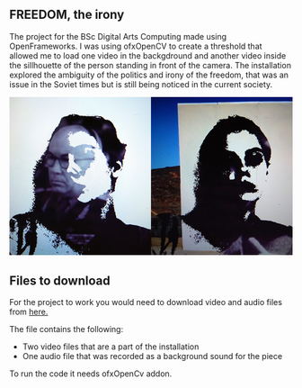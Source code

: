 ## FREEDOM, the irony

The project for the BSc Digital Arts Computing made using OpenFrameworks.
I was using ofxOpenCV to create a threshold that allowed me to load one video in the backgdround and another video inside the sillhouette of the person standing in front of the camera. 
The installation explored the ambiguity of the politics and irony of the freedom, that was an issue in the Soviet times but is still being noticed in the current society.

![exampleImage](git.jpg)

## Files to download

For the project to work you would need to download video and audio files from <a href="https://www.dropbox.com/sh/gcaf4ojrz7hwfjc/AACjClMdGUJJ_zSyAVS5k7YZa?dl=0">here.</a>


The file contains the following:
* Two video files that are a part of the installation
* One audio file that was recorded as a background sound for the piece

To run the code it needs ofxOpenCv addon.
